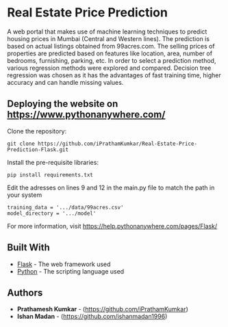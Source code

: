 # Real Estate Price Prediction

A web portal that makes use of machine learning techniques to predict housing prices in Mumbai (Central and Western lines). The prediction is based on actual listings obtained from 99acres.com. The selling prices of properties are predicted based on features like location, area, number of bedrooms, furnishing, parking, etc. In order to select a prediction method, various regression methods were explored and compared. Decision tree regression was chosen as it has the advantages of fast training time, higher accuracy and can handle missing values.

## Deploying the website on https://www.pythonanywhere.com/

Clone the repository:

```
git clone https://github.com/iPrathamKumkar/Real-Estate-Price-Prediction-Flask.git
```

Install the pre-requisite libraries:

```
pip install requirements.txt
```

Edit the adresses on lines 9 and 12 in the main.py file to match the path in your system

```
training_data = '.../data/99acres.csv'
model_directory = '.../model'
```

For more information, visit https://help.pythonanywhere.com/pages/Flask/

## Built With

* [Flask](http://flask.pocoo.org/docs/1.0/) - The web framework used
* [Python](https://www.python.org/doc/) - The scripting language used

## Authors

* **Prathamesh Kumkar** - (https://github.com/iPrathamKumkar)
* **Ishan Madan** - (https://github.com/ishanmadan1996)